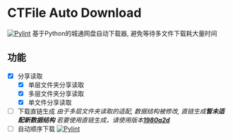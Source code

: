 # CTFile Auto Download
[![Pylint](https://github.com/haarlemmer/CTFile-Auto-Download/actions/workflows/pylint.yml/badge.svg)](https://github.com/haarlemmer/CTFile-Auto-Download/actions/workflows/pylint.yml)
基于Python的城通网盘自动下载器, 避免等待多文件下载耗大量时间

## 功能
- [X] 分享读取
    - [X] 单层文件夹分享读取
    - [X] 多层文件夹分享读取
    - [X] 单文件分享读取
- [ ] 下载直链生成 *由于多层文件夹读取的适配, 数据结构被修改, 直链生成**暂未适配新数据结构** 若要使用直链生成，请使用版本[**1980a2d**](https://github.com/haarlemmer/CTFile-Auto-Download/commit/1980a2da776566a4668400a8f92f6cd5ee80f2c4)*
- [ ] 自动顺序下载
[![Pylint](https://github.com/haarlemmer/CTFile-Auto-Download/actions/workflows/pylint.yml/badge.svg)](https://github.com/haarlemmer/CTFile-Auto-Download/actions/workflows/pylint.yml)
